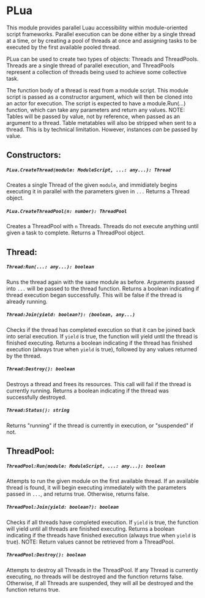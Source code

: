 # PLua
This module provides parallel Luau accessibility within module-oriented script frameworks.
Parallel execution can be done either by a single thread at a time, or by creating a pool of threads at once and
assigning tasks to be executed by the first available pooled thread.

PLua can be used to create two types of objects: Threads and ThreadPools.
Threads are a single thread of parallel execution, and ThreadPools represent a collection of threads being used
to achieve some collective task.

The function body of a thread is read from a module script. This module script is passed as a constructor argument,
which will then be cloned into an actor for execution. The script is expected to have a module.Run(...) function, which
can take any parameters and return any values. NOTE: Tables will be passed by value, not by reference, when passed as an
argument to a thread. Table metatables will also be stripped when sent to a thread. This is by technical limitation.
However, instances *can* be passed by value.

## Constructors:
##### `PLua.CreateThread(module: ModuleScript, ...: any...): Thread`
Creates a single Thread of the given `module`, and immidiately begins executing it in parallel with the parameters given in `...`
Returns a Thread object.

##### `PLua.CreateThreadPool(n: number): ThreadPool`
Creates a ThreadPool with `n` Threads. Threads do not execute anything until given a task to complete.
Returns a ThreadPool object.

## Thread:
##### `Thread:Run(...: any...): boolean`
Runs the thread again with the same module as before. Arguments passed into `...` will be passed to the thread function.
Returns a boolean indicating if thread execution began successfully. This will be false if the thread is already running.

##### `Thread:Join(yield: boolean?): (boolean, any...)`
Checks if the thread has completed execution so that it can be joined back into serial execution. If `yield` is true, the function
will yield until the thread is finished executing.
Returns a boolean indicating if the thread has finished execution (always true when `yield` is true), followed by any values
returned by the thread.

##### `Thread:Destroy(): boolean`
Destroys a thread and frees its resources. This call will fail if the thread is currently running.
Returns a boolean indicating if the thread was successfully destroyed.

##### `Thread:Status(): string`
Returns "running" if the thread is currently in execution, or "suspended" if not.

## ThreadPool:
##### `ThreadPool:Run(module: ModuleScript, ...: any...): boolean`
Attempts to run the given module on the first available thread.
If an available thread is found, it will begin executing immediately with the parameters passed in `...`, and returns true.
Otherwise, returns false.

##### `ThreadPool:Join(yield: boolean?): boolean`
Checks if all threads have completed execution. If `yield` is true, the function will yield until all threads are finished executing.
Returns a boolean indicating if the threads have finished execution (always true when `yield` is true). NOTE: Return values cannot
be retrieved from a ThreadPool.

##### `ThreadPool:Destroy(): boolean`
Attempts to destroy all Threads in the ThreadPool. If any Thread is currently executing, no threads will be destroyed and the function returns false.
Otherwise, if all Threads are suspended, they will all be destroyed and the function returns true.
